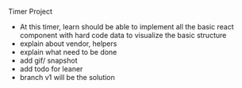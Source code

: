 Timer Project
- At this timer, learn should be able to implement all the basic react component with hard code data to visualize the basic structure
- explain about vendor, helpers
- explain what need to be done
- add gif/ snapshot
- add todo for leaner
- branch v1 will be the solution